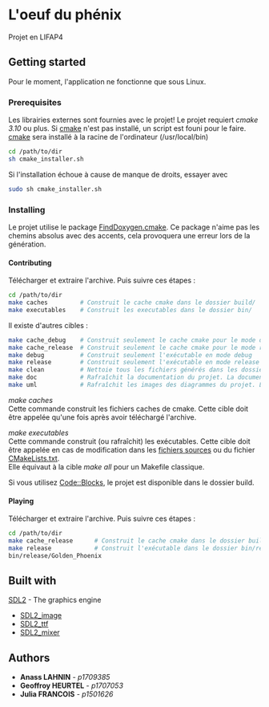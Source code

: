 # L'oeuf du phénix

Projet en LIFAP4

## Getting started

Pour le moment, l'application ne fonctionne que sous Linux.

### Prerequisites

Les librairies externes sont fournies avec le projet! Le projet requiert *cmake 3.10* ou plus.
Si [cmake](http://cmake.org/) n'est pas installé, un script est founi pour le faire. 
[cmake](http://cmake.org/) sera installé à la racine de l'ordinateur (/usr/local/bin)
```bash
cd /path/to/dir
sh cmake_installer.sh
```
Si l'installation échoue à cause de manque de droits, essayer avec
```bash
sudo sh cmake_installer.sh
```

### Installing

Le projet utilise le package [FindDoxygen.cmake](cmake/FindDoxygen.cmake). Ce package n'aime pas les chemins absolus avec des accents, cela provoquera une erreur lors de la génération.

#### Contributing
Télécharger et extraire l'archive. Puis suivre ces étapes :
```bash
cd /path/to/dir
make caches         # Construit le cache cmake dans le dossier build/
make executables    # Construit les executables dans le dossier bin/
```

Il existe d'autres cibles : 
```bash
make cache_debug    # Construit seulement le cache cmake pour le mode debug
make cache_release  # Construit seulement le cache cmake pour le mode release
make debug          # Construit seulement l'exécutable en mode debug
make release        # Construit seulement l'exécutable en mode release
make clean          # Nettoie tous les fichiers générés dans les dossiers doc/doxygen, doc/diagrams, build et bin
make doc            # Rafraîchit la documentation du projet. La documentation est initialement générée lors de la génération des caches
make uml            # Rafraîchit les images des diagrammes du projet. Les images sont initialement générées lors de la génération des caches

``` 

*make caches*<br/>
Cette commande construit les fichiers caches de cmake. Cette cible doit être appelée qu'une fois après avoir téléchargé l'archive.

*make executables*<br/>
Cette commande construit (ou rafraîchit) les exécutables. Cette cible doit être appelée en cas de modification dans les [fichiers sources](src) ou du fichier [CMakeLists.txt](CMakeLists.txt).<br/>
Elle équivaut à la cible *make all* pour un Makefile classique.

Si vous utilisez [Code::Blocks](http://www.codeblocks.org/), le projet est disponible dans le dossier build.

#### Playing
Télécharger et extraire l'archive. Puis suivre ces étapes :
```bash
cd /path/to/dir
make cache_release      # Construit le cache cmake dans le dossier build/release
make release            # Construit l'exécutable dans le dossier bin/release
bin/release/Golden_Phoenix
```

## Built with

[SDL2](http://libsdl.org) - The graphics engine
* [SDL2_image](http://libsdl.org/SDL_image)
* [SDL2_ttf](http://libsdl.org/SDL_ttf)
* [SDL2_mixer](http://libsdl.org/SDL_mixer)

## Authors

* **Anass LAHNIN** - *p1709385*
* **Geoffroy HEURTEL** - *p1707053*
* **Julia FRANCOIS** - *p1501626*
